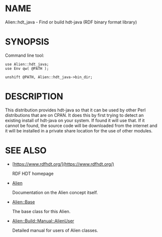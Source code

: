 # NAME

Alien::hdt\_java - Find or build hdt-java (RDF binary format library)

# SYNOPSIS

Command line tool:

    use Alien::hdt_java;
    use Env qw( @PATH );

    unshift @PATH, Alien::hdt_java->bin_dir;

# DESCRIPTION

This distribution provides hdt-java so that it can be used by other
Perl distributions that are on CPAN.  It does this by first trying to
detect an existing install of hdt-java on your system.  If found it
will use that.  If it cannot be found, the source code will be downloaded
from the internet and it will be installed in a private share location
for the use of other modules.

# SEE ALSO

- [https://www.rdfhdt.org/](https://www.rdfhdt.org/)

    RDF HDT homepage

- [Alien](https://metacpan.org/pod/Alien)

    Documentation on the Alien concept itself.

- [Alien::Base](https://metacpan.org/pod/Alien%3A%3ABase)

    The base class for this Alien.

- [Alien::Build::Manual::AlienUser](https://metacpan.org/pod/Alien%3A%3ABuild%3A%3AManual%3A%3AAlienUser)

    Detailed manual for users of Alien classes.
